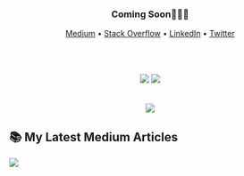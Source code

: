 <div align="center">
  <h3>Coming Soon🤘🏻🔥</h3>
  <p align="center">
    <a target="_blank" href="">Medium</a> •
    <a target="_blank" href="">Stack Overflow</a> •
    <a target="_blank" href="">LinkedIn</a> •
    <a target="_blank" href="">Twitter</a>
  </p>
  <br />
  <br />
  <br />
  <img src="https://github-readme-stats.vercel.app/api?username=FWZJL&show_icons=true&line_height=45&theme=highcontrast&include_all_commits=true&count_private=true" />
  <img src="https://github-readme-stats.vercel.app/api/top-langs/?username=FWZJL&layout=compact" />
  <br />
  <br />
  <br />
  <a href="https://github.com/FWZJL/profile-activity-generator">
    <img src="https://raw.githubusercontent.com/omidnikrah/omidnikrah/master/activity-profile.png" />
  </a>
</div>

## 📚 My Latest Medium Articles

<a href="https://medium.com/@omidnikrah">
  <img src="https://github-readme-medium.vercel.app/?username=omidnikrah&limit=2" />
</a>

